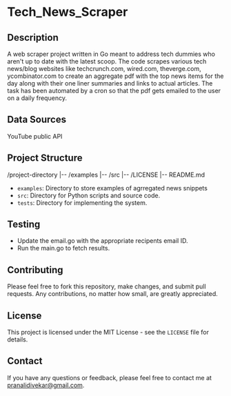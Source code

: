 # Tech_News_Scraper

## Description
A web scraper project written in Go meant to address tech dummies who aren't up to date with the latest scoop.
The code scrapes various tech news/blog websites like techcrunch.com, wired.com, theverge.com, ycombinator.com to create an aggregate pdf with the top news items for the day along with their one liner summaries and links to actual articles. The task has been automated by a cron so that the pdf gets emailed to the user on a daily frequency.

## Data Sources
YouTube public API

## Project Structure
/project-directory
|-- /examples
|-- /src
|-- /LICENSE
|-- README.md

- `examples`: Directory to store examples of agrregated news snippets
- `src`: Directory for Python scripts and source code.
- `tests`: Directory for implementing the system.


## Testing
- Update the email.go with the appropriate recipents email ID.
- Run the main.go to fetch results.

## Contributing
Please feel free to fork this repository, make changes, and submit pull requests. Any contributions, no matter how small, are greatly appreciated.

## License
This project is licensed under the MIT License - see the `LICENSE` file for details.

## Contact
If you have any questions or feedback, please feel free to contact me at pranalidivekar@gmail.com.
